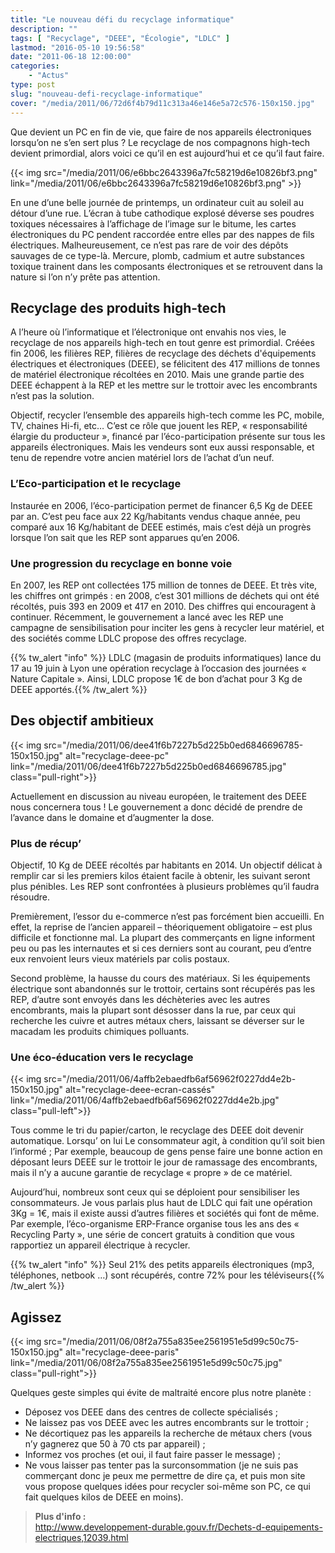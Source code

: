```yaml
---
title: "Le nouveau défi du recyclage informatique"
description: ""
tags: [ "Recyclage", "DEEE", "Écologie", "LDLC" ]
lastmod: "2016-05-10 19:56:58"
date: "2011-06-18 12:00:00"
categories:
    - "Actus"
type: post
slug: "nouveau-defi-recyclage-informatique"
cover: "/media/2011/06/72d6f4b79d11c313a46e146e5a72c576-150x150.jpg"
---
```


Que devient un PC en fin de vie, que faire de nos appareils électroniques lorsqu’on ne s’en sert plus ? Le recyclage de nos compagnons high-tech devient primordial, alors voici ce qu’il en est aujourd’hui et ce qu’il faut faire.

{{< img src="/media/2011/06/e6bbc2643396a7fc58219d6e10826bf3.png" link="/media/2011/06/e6bbc2643396a7fc58219d6e10826bf3.png" >}}

En une d’une belle journée de printemps, un ordinateur cuit au soleil au détour d’une rue. L’écran à tube cathodique explosé déverse ses poudres toxiques nécessaires à l’affichage de l’image sur le bitume, les cartes électroniques du PC pendent raccordée entre elles par des nappes de fils électriques. Malheureusement, ce n’est pas rare de voir des dépôts sauvages de ce type-là. Mercure, plomb, cadmium et autre substances toxique trainent dans les composants électroniques et se retrouvent dans la nature si l’on n’y prête pas attention.

## Recyclage des produits high-tech

A l’heure où l’informatique et l’électronique ont envahis nos vies, le recyclage de nos appareils high-tech en tout genre est primordial. Créées fin 2006, les filières REP, filières de recyclage des déchets d'équipements électriques et électroniques (DEEE), se félicitent des 417 millions de tonnes de matériel électronique récoltées en 2010. Mais une grande partie des DEEE échappent à la REP et les mettre sur le trottoir avec les encombrants n’est pas la solution.

Objectif, recycler l’ensemble des appareils high-tech comme les PC, mobile, TV, chaines Hi-fi, etc… C’est ce rôle que jouent les REP, « responsabilité élargie du producteur », financé par l’éco-participation présente sur tous les appareils électroniques. Mais les vendeurs sont eux aussi responsable, et tenu de rependre votre ancien matériel lors de l’achat d’un neuf.

### L’Eco-participation et le recyclage

Instaurée en 2006, l’éco-participation permet de financer 6,5 Kg de DEEE par an. C’est peu face aux 22 Kg/habitants vendus chaque année, peu comparé aux 16 Kg/habitant de DEEE estimés, mais c’est déjà un progrès lorsque l’on sait que les REP sont apparues qu’en 2006.

### Une progression du recyclage en bonne voie

En 2007, les REP ont collectées 175 million de tonnes de DEEE. Et très vite, les chiffres ont grimpés : en 2008, c’est 301 millions de déchets qui ont été récoltés, puis 393 en 2009 et 417 en 2010. Des chiffres qui encouragent à continuer. Récemment, le gouvernement a lancé avec les REP une campagne de sensibilisation pour inciter les gens à recycler leur matériel, et des sociétés comme LDLC propose des offres recyclage.

{{% tw_alert "info" %}}<i class="fa fa-info-circle"></i> LDLC (magasin de produits informatiques) lance du 17 au 19 juin à Lyon une opération recyclage à l’occasion des journées « Nature Capitale ». Ainsi, LDLC propose 1€ de bon d’achat pour 3 Kg de DEEE apportés.{{% /tw_alert %}}

## Des objectif ambitieux

{{< img src="/media/2011/06/dee41f6b7227b5d225b0ed6846696785-150x150.jpg" alt="recyclage-deee-pc" link="/media/2011/06/dee41f6b7227b5d225b0ed6846696785.jpg" class="pull-right">}}

Actuellement en discussion au niveau européen, le traitement des DEEE nous concernera tous ! Le gouvernement a donc décidé de prendre de l’avance dans le domaine et d’augmenter la dose.

### Plus de récup’

Objectif, 10 Kg de DEEE récoltés par habitants en 2014. Un objectif délicat à remplir car si les premiers kilos étaient facile à obtenir, les suivant seront plus pénibles. Les REP sont confrontées à plusieurs problèmes qu’il faudra résoudre.

Premièrement, l’essor du e-commerce n’est pas forcément bien accueilli. En effet, la reprise de l’ancien appareil – théoriquement obligatoire – est plus difficile et fonctionne mal. La plupart des commerçants en ligne informent peu ou pas les internautes et si ces derniers sont au courant, peu d’entre eux renvoient leurs vieux matériels par colis postaux.

Second problème, la hausse du cours des matériaux. Si les équipements électrique sont abandonnés sur le trottoir, certains sont récupérés pas les REP, d’autre sont envoyés dans les déchèteries avec les autres encombrants, mais la plupart sont désosser dans la rue, par ceux qui recherche les cuivre et autres métaux chers, laissant se déverser sur le macadam les produits chimiques polluants.

### Une éco-éducation vers le recyclage

{{< img src="/media/2011/06/4affb2ebaedfb6af56962f0227dd4e2b-150x150.jpg" alt="recyclage-deee-ecran-cassés" link="/media/2011/06/4affb2ebaedfb6af56962f0227dd4e2b.jpg" class="pull-left">}}

Tous comme le tri du papier/carton, le recyclage des DEEE doit devenir automatique. Lorsqu’ on lui Le consommateur agit, à condition qu’il soit bien l’informé ; Par exemple, beaucoup de gens pense faire une bonne action en déposant leurs DEEE sur le trottoir le jour de ramassage des encombrants, mais il n’y a aucune garantie de recyclage « propre » de ce matériel.

Aujourd’hui, nombreux sont ceux qui se déploient pour sensibiliser les consommateurs. Je vous parlais plus haut de LDLC qui fait une opération 3Kg = 1€, mais il existe aussi d’autres filières et sociétés qui font de même. Par exemple, l’éco-organisme ERP-France organise tous les ans des « Recycling Party », une série de concert gratuits à condition que vous rapportiez un appareil électrique à recycler.

{{% tw_alert "info" %}}<i class="fa fa-info-circle"></i> Seul 21% des petits appareils électroniques (mp3, téléphones, netbook …) sont récupérés, contre 72% pour les téléviseurs{{% /tw_alert %}}

## Agissez

{{< img src="/media/2011/06/08f2a755a835ee2561951e5d99c50c75-150x150.jpg" alt="recyclage-deee-paris" link="/media/2011/06/08f2a755a835ee2561951e5d99c50c75.jpg" class="pull-right">}}

Quelques geste simples qui évite de maltraité encore plus notre planète :

- Déposez vos DEEE dans des centres de collecte spécialisés ;
- Ne laissez pas vos DEEE avec les autres encombrants sur le trottoir ;
- Ne décortiquez pas les appareils la recherche de métaux chers (vous n’y gagnerez que 50 à 70 cts par appareil) ;
- Informez vos proches (et oui, il faut faire passer le message) ;
- Ne vous laisser pas tenter pas la surconsommation (je ne suis pas commerçant donc je peux me permettre de dire ça, et puis mon site vous propose quelques idées pour recycler soi-même son PC, ce qui fait quelques kilos de DEEE en moins).


> **Plus d'info :**  
> http://www.developpement-durable.gouv.fr/Dechets-d-equipements-electriques,12039.html